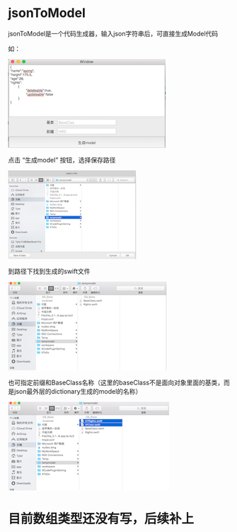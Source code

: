 # jsonToModel
jsonToModel是一个代码生成器，输入json字符串后，可直接生成Model代码

如：

![image](https://github.com/iyongzai/jsonToModel/blob/master/jsonToModel/README/shot001.png)


点击 “生成model” 按钮，选择保存路径

![image](https://github.com/iyongzai/jsonToModel/blob/master/jsonToModel/README/shot002.png)


到路径下找到生成的swift文件

![image](https://github.com/iyongzai/jsonToModel/blob/master/jsonToModel/README/shot003.png)


也可指定前缀和BaseClass名称（这里的baseClass不是面向对象里面的基类，而是json最外层的dictionary生成的model的名称）

![image](https://github.com/iyongzai/jsonToModel/blob/master/jsonToModel/README/shot004.png)



# 目前数组类型还没有写，后续补上
